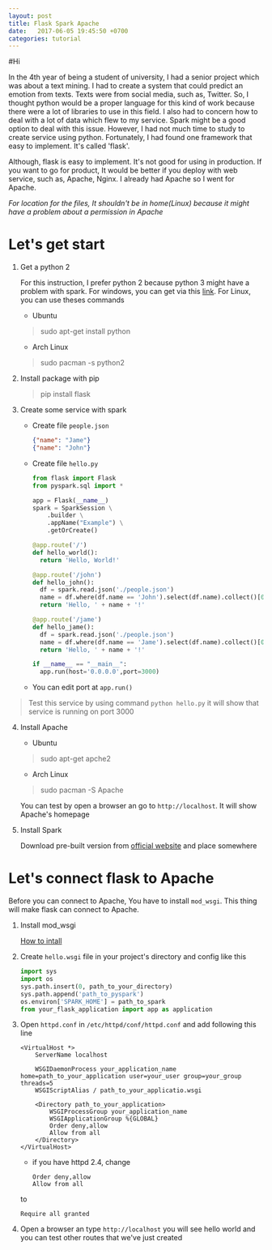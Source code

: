 ```yaml
---
layout: post
title: Flask Spark Apache
date:   2017-06-05 19:45:50 +0700
categories: tutorial
---
```

#Hi

In the 4th year of being a student of university, I had a senior project which was about a text mining. I had to create a system that could predict an emotion from texts. Texts were from social media, such as, Twitter. So, I thought python would be a proper language for this kind of work because there were a lot of libraries to use in this field. I also had to concern how to deal with a lot of data which flew to my service. Spark might be a good option to deal with this issue. However, I had not much time to study to create service using python. Fortunately, I had found one framework that easy to implement. It's called 'flask'.

Although, flask is easy to implement. It's not good for using in production. If you want to go for product, It would be better if you deploy with web service, such as, Apache, Nginx. I already had Apache so I went for Apache.

*For location for the files, It shouldn't be in home(Linux) because it might have a problem about a permission in Apache*

# Let's get start

1. Get a python 2

   For this instruction, I prefer python 2 because python 3 might have a problem with spark. For windows, you can get via this [link](https://www.python.org/). For Linux, you can use theses commands

     - Ubuntu
     > sudo apt-get install python

     - Arch Linux
     > sudo pacman -s python2

2. Install package with pip
   > pip install flask

3. Create some service with spark

   - Create file `people.json`
      ```json
      {"name": "Jame"}
      {"name": "John"}
      ```
   - Create file `hello.py`
      ```python
      from flask import Flask
      from pyspark.sql import *

      app = Flask(__name__)
      spark = SparkSession \
          .builder \
          .appName("Example") \
          .getOrCreate()

      @app.route('/')
      def hello_world():
        return 'Hello, World!'

      @app.route('/john')
      def hello_john():
        df = spark.read.json('./people.json')
        name = df.where(df.name == 'John').select(df.name).collect()[0].asDict()['name']
        return 'Hello, ' + name + '!'

      @app.route('/jame')
      def hello_jame():
        df = spark.read.json('./people.json')
        name = df.where(df.name == 'Jame').select(df.name).collect()[0].asDict()['name']
        return 'Hello, ' + name + '!'

      if __name__ == "__main__":
        app.run(host='0.0.0.0',port=3000)
      ```

   - You can edit port at `app.run()`
> Test this service by using command `python hello.py` it will show that service is running on port 3000

4. Install Apache
   - Ubuntu
   > sudo apt-get apche2

   - Arch Linux
   > sudo pacman -S Apache

   You can test by open a browser an go to `http://localhost`. It will show Apache's homepage

5. Install Spark

   Download pre-built version from [official website](http://spark.apache.org/downloads.html) and place somewhere


# Let's connect flask to Apache

Before you can connect to Apache, You have to install `mod_wsgi`. This thing will make flask can connect to Apache.

1. Install mod_wsgi

   [How to intall](http://flask.pocoo.org/docs/0.12/deploying/mod_wsgi/)

2. Create `hello.wsgi` file in your project's directory and config like this
    ```python
    import sys
    import os
    sys.path.insert(0, path_to_your_directory)
    sys.path.append('path_to_pyspark')
    os.environ['SPARK_HOME'] = path_to_spark
    from your_flask_application import app as application
    ```

3. Open `httpd.conf` in `/etc/httpd/conf/httpd.conf` and add following this line
    ```
    <VirtualHost *>
        ServerName localhost

        WSGIDaemonProcess your_application_name home=path_to_your_application user=your_user group=your_group threads=5
        WSGIScriptAlias / path_to_your_applicatio.wsgi

        <Directory path_to_your_application>
            WSGIProcessGroup your_application_name
            WSGIApplicationGroup %{GLOBAL}
            Order deny,allow
            Allow from all
        </Directory>
    </VirtualHost>
    ```

   - if you have httpd 2.4, change
      ```
      Order deny,allow
      Allow from all
      ```
   to
      ```
      Require all granted
      ```

4. Open a browser an type `http://localhost` you will see hello world and you can test other routes that we've just created

